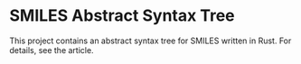 # SMILES Abstract Syntax Tree

This project contains an abstract syntax tree for SMILES written in Rust. For details, see the article.